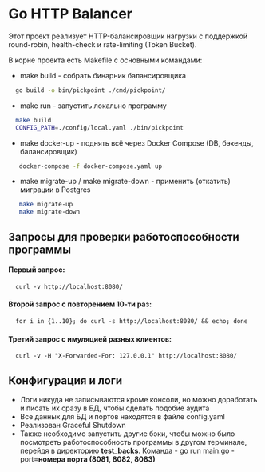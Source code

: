 
# Go HTTP Balancer

Этот проект реализует HTTP-балансировщик нагрузки с поддержкой round-robin, health-check и rate-limiting (Token Bucket).

В корне проекта есть Makefile с основными командами:
- make build - собрать бинарник балансировщика
 ```bash
   go build -o bin/pickpoint ./cmd/pickpoint/
```
- make run - запустить локально программу
 ```bash
   make build
   CONFIG_PATH=./config/local.yaml ./bin/pickpoint
```
- make docker-up - поднять всё через Docker Compose (DB, бэкенды, балансировщик)
 ```bash
    docker-compose -f docker-compose.yaml up
```
- make migrate-up / make migrate-down - применить (откатить) миграции в Postgres
 ```bash
    make migrate-up
    make migrate-down
```
## Запросы для проверки работоспособности программы
#### Первый запрос:
```http
  curl -v http://localhost:8080/
```
#### Второй запрос с повторением 10-ти раз:
```http
  for i in {1..10}; do curl -s http://localhost:8080/ && echo; done
```
#### Третий запрос с имуляцией разных клиентов:
```http
  curl -v -H "X-Forwarded-For: 127.0.0.1" http://localhost:8080/
```
## Конфигурация и логи
- Логи никуда не записываются кроме консоли, но можно доработать и писать их сразу в БД, чтобы сделать подобие аудита
- Все данных для БД и портов находятся в файле config.yaml
- Реализован Graceful Shutdown
- Также необходимо запустить другие бэки, чтобы можно было посмотреть работоспособность программы в другом терминале, перейдя в директорию **test_backs**. Команда - go run main.go -port=**номера порта (8081, 8082, 8083)**

